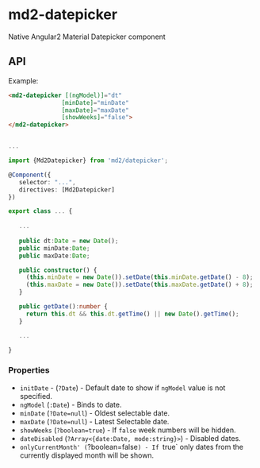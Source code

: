 # md2-datepicker

Native Angular2 Material Datepicker component

## API

Example:
 
 ```html
<md2-datepicker [(ngModel)]="dt" 
                [minDate]="minDate" 
                [maxDate]="maxDate" 
                [showWeeks]="false">
</md2-datepicker>
 ```
 ```ts

...

import {Md2Datepicker} from 'md2/datepicker';

@Component({
    selector: "...",
    directives: [Md2Datepicker]
})

export class ... {
    
    ...
    
    public dt:Date = new Date();
    public minDate:Date;
    public maxDate:Date;

    public constructor() {
      (this.minDate = new Date()).setDate(this.minDate.getDate() - 8);
      (this.maxDate = new Date()).setDate(this.maxDate.getDate() + 8);
    }

    public getDate():number {
      return this.dt && this.dt.getTime() || new Date().getTime();
    }

    ...

}
 ```

### Properties

  - `initDate` - (`?Date`) - Default date to show if `ngModel` value is not specified.
  - `ngModel` (`:Date`) - Binds to date.
  - `minDate` (`?Date=null`) - Oldest selectable date.
  - `maxDate` (`?Date=null`) - Latest Selectable date.
  - `showWeeks` (`?boolean=true`) - If `false` week numbers will be hidden.
  - `dateDisabled` (`?Array<{date:Date, mode:string}>`) - Disabled dates.
  - `onlyCurrentMonth' (`?boolean=false`) - If `true` only dates from the currently displayed month will be shown.